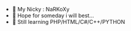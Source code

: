 - 👋 My Nicky : NaRKoXy
- 👀 Hope for someday i will best...
- 🌱 Still learning PHP/HTML/C#/C++/PYTHON
